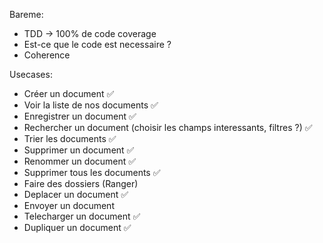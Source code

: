 Bareme:

- TDD -> 100% de code coverage
- Est-ce que le code est necessaire ?
- Coherence

Usecases:

- Créer un document ✅
- Voir la liste de nos documents ✅
- Enregistrer un document ✅
- Rechercher un document (choisir les champs interessants, filtres ?) ✅
- Trier les documents ✅
- Supprimer un document ✅
- Renommer un document ✅
- Supprimer tous les documents ✅
- Faire des dossiers (Ranger)
- Deplacer un document ✅
- Envoyer un document
- Telecharger un document ✅
- Dupliquer un document ✅
